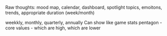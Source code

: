 Raw thoughts: mood map, calendar, dashboard, spotlight topics, emoitons, trends, appropriate duration (week/month)

weekkly, monthly, quarterly, annually
Can show like game stats pentagon - core values - which are high, which are lower